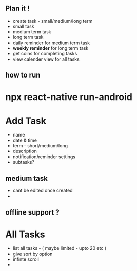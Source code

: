 ## Plan it !

- create task - small/medium/long term
- small task
- medium term task
- long term task
- daily reminder for medium term task
- **weekly reminder** for long term task
- get coins for completing tasks
- view calender view for all tasks

## how to run

# npx react-native run-android

# Add Task

- name
- date & time
- term - short/medium/long
- description
- notification/reminder settings
- subtasks?

## medium task

- cant be edited once created
-

## offline support ?

# All Tasks

- list all tasks - ( maybe limited - upto 20 etc )
- give sort by option
- infinte scroll
-
